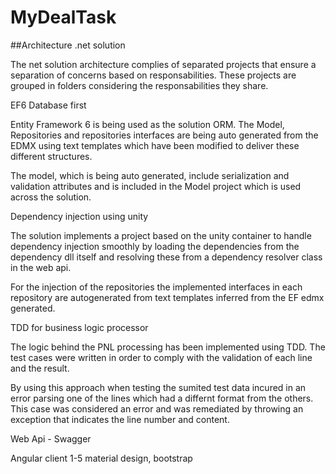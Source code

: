 # MyDealTask

##Architecture .net solution

The net solution architecture complies of separated projects that ensure a separation of concerns based on responsabilities. These projects are grouped in folders considering the responsabilities they share.

EF6 Database first

Entity Framework 6 is being used as the solution ORM. The Model, Repositories and repositories interfaces are being auto generated from the EDMX using text templates which have been modified to deliver these different structures.

The model, which is being auto generated, include serialization and validation attributes and is included in the Model project which is used across the solution.

Dependency injection using unity

The solution implements a project based on the unity container to handle dependency injection smoothly by loading the dependencies from the dependency dll itself and resolving these from a dependency resolver class in the web api.

For the injection of the repositories the implemented interfaces in each repository are autogenerated from text templates inferred from the EF edmx generated.

TDD for business logic processor

The logic behind the PNL processing has been implemented using TDD. The test cases were written in order to comply with the validation of each line and the result. 

By using this approach when testing the sumited test data incured in an error parsing one of the lines which had a differnt format from the others. This case was considered an error and was remediated by throwing an exception that indicates the line number and content.

Web Api - Swagger

Angular client 1-5 material design, bootstrap
